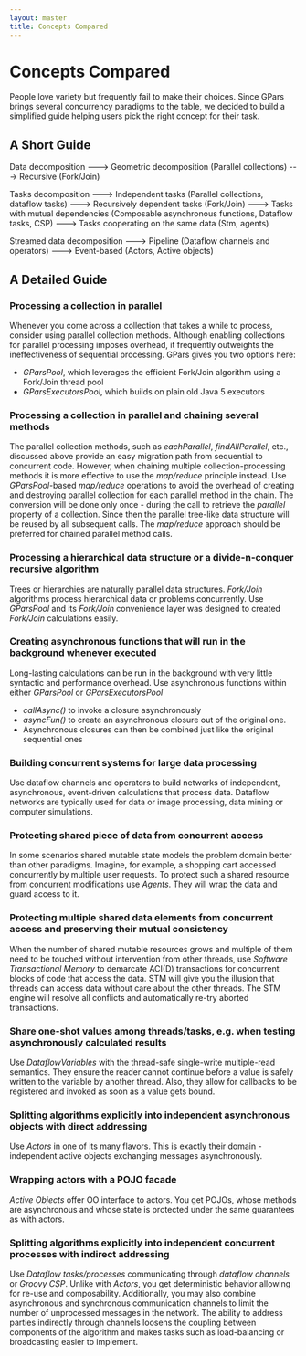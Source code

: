 ```yaml
---
layout: master
title: Concepts Compared
---
```


# Concepts Compared

People love variety but frequently fail to make their choices. Since GPars
brings several concurrency paradigms to the table, we decided to build a
simplified guide helping users pick the right concept for their task.

## A Short Guide

Data decomposition
\---> Geometric decomposition (Parallel collections)
\---> Recursive (Fork/Join)

Tasks decomposition
\---> Independent tasks (Parallel collections, dataflow tasks)
\---> Recursively dependent tasks (Fork/Join)
\---> Tasks with mutual dependencies (Composable asynchronous functions,
Dataflow tasks, CSP)
\---> Tasks cooperating on the same data (Stm, agents)

Streamed data decomposition
\---> Pipeline (Dataflow channels and operators)
\---> Event-based (Actors, Active objects)

## A Detailed Guide

### Processing a collection in parallel

Whenever you come across a collection that takes a while to process, consider
using parallel collection methods. Although enabling collections for parallel
processing imposes overhead, it frequently outweights the ineffectiveness of
sequential processing. GPars gives you two options here:

* _GParsPool_, which leverages the efficient Fork/Join algorithm using a Fork/Join thread pool
* _GParsExecutorsPool_, which builds on plain old Java 5 executors

### Processing a collection in parallel and chaining several methods

The parallel collection methods, such as _eachParallel_, _findAllParallel_,
etc., discussed above provide an easy migration path from sequential to
concurrent code. However, when chaining multiple collection-processing methods
it is more effective to use the _map/reduce_ principle instead. Use
_GParsPool_-based _map/reduce_ operations to avoid the overhead of creating
and destroying parallel collection for each parallel method in the chain. The
conversion will be done only once - during the call to retrieve the _parallel_
property of a collection. Since then the parallel tree-like data structure
will be reused by all subsequent calls. The _map/reduce_ approach should be
preferred for chained parallel method calls.

### Processing a hierarchical data structure or a divide-n-conquer recursive algorithm

Trees or hierarchies are naturally parallel data structures. _Fork/Join_
algorithms process hierarchical data or problems concurrently. Use _GParsPool_
and its _Fork/Join_ convenience layer was designed to created _Fork/Join_
calculations easily.

### Creating asynchronous functions that will run in the background whenever executed

Long-lasting calculations can be run in the background with very little
syntactic and performance overhead. Use asynchronous functions within either
_GParsPool_ or _GParsExecutorsPool_

* _callAsync()_ to invoke a closure asynchronously
* _asyncFun()_ to create an asynchronous closure out of the original one.
* Asynchronous closures can then be combined just like the original sequential ones

### Building concurrent systems for large data processing

Use dataflow channels and operators to build networks of independent,
asynchronous, event-driven calculations that process data. Dataflow networks
are typically used for data or image processing, data mining or computer
simulations.

### Protecting shared piece of data from concurrent access

In some scenarios shared mutable state models the problem domain better than
other paradigms. Imagine, for example, a shopping cart accessed concurrently
by multiple user requests. To protect such a shared resource from concurrent
modifications use _Agents_. They will wrap the data and guard access to it.

### Protecting multiple shared data elements from concurrent access and preserving their mutual consistency

When the number of shared mutable resources grows and multiple of them need to
be touched without intervention from other threads, use _Software
Transactional Memory_ to demarcate ACI(D) transactions for concurrent blocks
of code that access the data. STM will give you the illusion that threads can
access data without care about the other threads. The STM engine will resolve
all conflicts and automatically re-try aborted transactions.

### Share one-shot values among threads/tasks, e.g. when testing asynchronously calculated results

Use _DataflowVariables_ with the thread-safe single-write multiple-read
semantics. They ensure the reader cannot continue before a value is safely
written to the variable by another thread. Also, they allow for callbacks to
be registered and invoked as soon as a value gets bound.

### Splitting algorithms explicitly into independent asynchronous objects with direct addressing

Use _Actors_ in one of its many flavors. This is exactly their domain -
independent active objects exchanging messages asynchronously.

### Wrapping actors with a POJO facade

_Active Objects_ offer OO interface to actors. You get POJOs, whose methods
are asynchronous and whose state is protected under the same guarantees as
with actors.

### Splitting algorithms explicitly into independent concurrent processes with indirect addressing

Use _Dataflow tasks/processes_ communicating through _dataflow channels_ or
_Groovy CSP_. Unlike with _Actors_, you get deterministic behavior allowing
for re-use and composability. Additionally, you may also combine asynchronous
and synchronous communication channels to limit the number of unprocessed
messages in the network. The ability to address parties indirectly through
channels loosens the coupling between components of the algorithm and makes
tasks such as load-balancing or broadcasting easier to implement.
